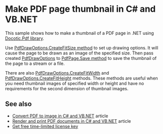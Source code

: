 # Make PDF page thumbnail in C# and VB.NET
This sample shows how to make a thumbnail of a PDF page in .NET using [Docotic.Pdf library](https://bitmiracle.com/pdf-library/).

Use [PdfDrawOptions.CreateFitSize method](https://bitmiracle.com/pdf-library/api/pdfdrawoptions-createfitsize) to set up drawing options. It will cause the page to be drawn as an image of the specified size. Then pass created [PdfDrawOptions](https://bitmiracle.com/pdf-library/api/pdfdrawoptions) to [PdfPage.Save method](https://bitmiracle.com/pdf-library/api/pdfpage-save) to save the thumbnail of the page to a stream or a file.

There are also [PdfDrawOptions.CreateFitWidth](https://bitmiracle.com/pdf-library/api/pdfdrawoptions-createfitwidth) and [PdfDrawOptions.CreateFitHeight](https://bitmiracle.com/pdf-library/api/pdfdrawoptions-createfitheight) methods. These methods are useful when you need thumbnail images of specified width or height and have no requirements for the second dimension of thumbnail images.

## See also
* [Convert PDF to image in C# and VB.NET](https://bitmiracle.com/pdf-library/convert-pdf-to-image.aspx) article
* [Render and print PDF documents in C# and VB.NET](https://bitmiracle.com/pdf-library/draw-print-pdf.aspx) article
* [Get free time-limited license key](https://bitmiracle.com/pdf-library/download-pdf-library.aspx)